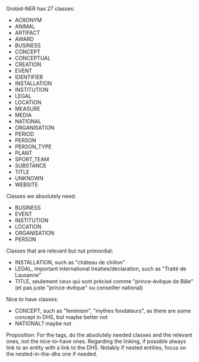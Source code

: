 

Grobid-NER has 27 classes:
- ACRONYM 
- ANIMAL 
- ARTIFACT 
- AWARD 
- BUSINESS 
- CONCEPT 
- CONCEPTUAL 
- CREATION 
- EVENT 
- IDENTIFIER 
- INSTALLATION 
- INSTITUTION 
- LEGAL 
- LOCATION 
- MEASURE 
- MEDIA 
- NATIONAL 
- ORGANISATION 
- PERIOD 
- PERSON 
- PERSON_TYPE 
- PLANT 
- SPORT_TEAM 
- SUBSTANCE 
- TITLE 
- UNKNOWN 
- WEBSITE 

Classes we absolutely need:
- BUSINESS
- EVENT
- INSTITUTION
- LOCATION
- ORGANISATION
- PERSON

Classes that are relevant but nut primordial:
- INSTALLATION, such as "château de chillon"
- LEGAL, important international treaties/declaration, such as "Traité de Lausanne"
- TITLE, seulement ceux qui sont précisé comme "prince-évêque de Bâle" (et pas juste "prince-évêque" ou conseiller national)

Nice to have classes:
- CONCEPT, such as "feminism", "mythes fondateurs", as there are some concept in DHS, but maybe better not
- NATIONAL? maybe not

Proposition:
For the tags, do the absolutely needed classes and the relevant ones, not the nice-to-have ones.
Regarding the linking, if possible always link to an entity with a link to the DHS. Notably if nested entities, focus on the nested-in-the-dhs one if needed.